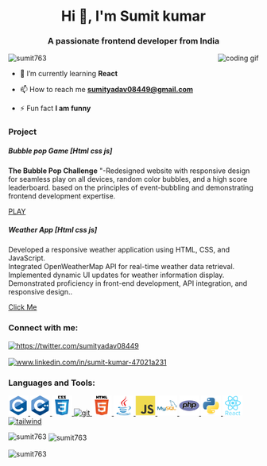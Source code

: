  <h1 align="center">Hi 👋, I'm Sumit kumar</h1>
<h3 align="center">A passionate frontend developer from India</h3>
<img align="right" src="[https://medium.com/swlh/what-is-programming-d5aa8fb0f280](https://i.pinimg.com/originals/e8/f4/53/e8f453469a3ec97ecd354df465d73913.gif)" alt="coding gif">
<p align="left"> <img src="https://komarev.com/ghpvc/?username=sumit763&label=Profile%20views&color=0e75b6&style=flat" alt="sumit763" /> </p>
 

- 🌱 I’m currently learning **React**

- 📫 How to reach me **sumityadav08449@gmail.com**

- ⚡ Fun fact **I am funny**
<h3 align="left">Project</h3>
<h5>Bubble pop Game [<i>Html css js]</i> </h5>
<p><b>The Bubble Pop Challenge</b> "-Redesigned website with responsive design for seamless play on all devices, random color bubbles, and a high score leaderboard. based on the principles of event-bubbling and demonstrating frontend development expertise.</p>
<a href="https://sumit763.github.io/bubble-game/">PLAY</a>
<h5>Weather App [<i>Html css js]</i> </h5>
<p>Developed a responsive weather application using HTML, CSS, and JavaScript.<br>
    Integrated OpenWeatherMap API for real-time weather data retrieval.<br>
    Implemented dynamic UI updates for weather information display.<br>
    Demonstrated proficiency in front-end development, API integration, and responsive design..</p>
<a href="https://sumit763.github.io/Weather-App/">Click Me</a>
<h3 align="left">Connect with me:</h3>
<p align="left">
<a href="https://twitter.com/https://twitter.com/sumityadav08449" target="blank"><img align="center" src="https://raw.githubusercontent.com/rahuldkjain/github-profile-readme-generator/master/src/images/icons/Social/twitter.svg" alt="https://twitter.com/sumityadav08449" height="30" width="40" /></a>
 
<a href="https://linkedin.com/in/www.linkedin.com/in/sumit-kumar-47021a231" target="blank"><img align="center" src="https://raw.githubusercontent.com/rahuldkjain/github-profile-readme-generator/master/src/images/icons/Social/linked-in-alt.svg" alt="www.linkedin.com/in/sumit-kumar-47021a231" height="30" width="40" /></a>
</p>

<h3 align="left">Languages and Tools:</h3>
<p align="left"> <a href="https://www.cprogramming.com/" target="_blank" rel="noreferrer"> <img src="https://raw.githubusercontent.com/devicons/devicon/master/icons/c/c-original.svg" alt="c" width="40" height="40"/> </a> <a href="https://www.w3schools.com/cpp/" target="_blank" rel="noreferrer"> <img src="https://raw.githubusercontent.com/devicons/devicon/master/icons/cplusplus/cplusplus-original.svg" alt="cplusplus" width="40" height="40"/> </a> <a href="https://www.w3schools.com/css/" target="_blank" rel="noreferrer"> <img src="https://raw.githubusercontent.com/devicons/devicon/master/icons/css3/css3-original-wordmark.svg" alt="css3" width="40" height="40"/> </a> <a href="https://git-scm.com/" target="_blank" rel="noreferrer"> <img src="https://www.vectorlogo.zone/logos/git-scm/git-scm-icon.svg" alt="git" width="40" height="40"/> </a> <a href="https://www.w3.org/html/" target="_blank" rel="noreferrer"> <img src="https://raw.githubusercontent.com/devicons/devicon/master/icons/html5/html5-original-wordmark.svg" alt="html5" width="40" height="40"/> </a> <a href="https://www.java.com" target="_blank" rel="noreferrer"> <img src="https://raw.githubusercontent.com/devicons/devicon/master/icons/java/java-original.svg" alt="java" width="40" height="40"/> </a> <a href="https://developer.mozilla.org/en-US/docs/Web/JavaScript" target="_blank" rel="noreferrer"> <img src="https://raw.githubusercontent.com/devicons/devicon/master/icons/javascript/javascript-original.svg" alt="javascript" width="40" height="40"/> </a> <a href="https://www.mysql.com/" target="_blank" rel="noreferrer"> <img src="https://raw.githubusercontent.com/devicons/devicon/master/icons/mysql/mysql-original-wordmark.svg" alt="mysql" width="40" height="40"/> </a> <a href="https://www.php.net" target="_blank" rel="noreferrer"> <img src="https://raw.githubusercontent.com/devicons/devicon/master/icons/php/php-original.svg" alt="php" width="40" height="40"/> </a> <a href="https://www.python.org" target="_blank" rel="noreferrer"> <img src="https://raw.githubusercontent.com/devicons/devicon/master/icons/python/python-original.svg" alt="python" width="40" height="40"/> </a> <a href="https://reactjs.org/" target="_blank" rel="noreferrer"> <img src="https://raw.githubusercontent.com/devicons/devicon/master/icons/react/react-original-wordmark.svg" alt="react" width="40" height="40"/> </a> <a href="https://tailwindcss.com/" target="_blank" rel="noreferrer"> <img src="https://www.vectorlogo.zone/logos/tailwindcss/tailwindcss-icon.svg" alt="tailwind" width="40" height="40"/> </a> </p>

<p><img align="left" src="https://github-readme-stats.vercel.app/api/top-langs?username=sumit763&show_icons=true&locale=en&layout=compact" alt="sumit763" /></p>

<p>&nbsp;<img align="center" src="https://github-readme-stats.vercel.app/api?username=sumit763&show_icons=true&locale=en" alt="sumit763" /></p>

<p><img align="center" src="https://github-readme-streak-stats.herokuapp.com/?user=sumit763&" alt="sumit763" /></p>

